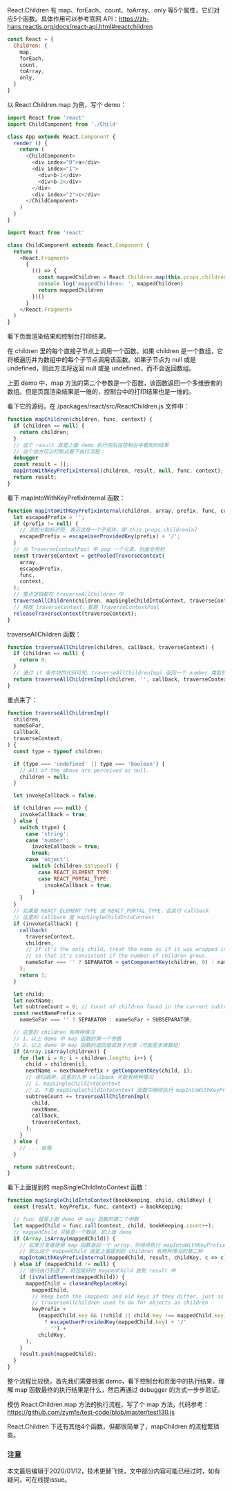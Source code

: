 React.Children 有 map、forEach、count、toArray、only 等5个属性，它们对应5个函数。具体作用可以参考官网 API：https://zh-hans.reactjs.org/docs/react-api.html#reactchildren

``` javascript
const React = {
  Children: {
    map,
    forEach,
    count,
    toArray,
    only,
  }
}
```

以 React.Children.map 为例，写个 demo：

``` javascript
import React from 'react'
import ChildComponent from './Child'

class App extends React.Component {
  render () {
    return (
      <ChildComponent>
        <div index="0">a</div>
        <div index="1">
          <div>b-1</div>
          <div>b-2</div>
        </div>
        <div index="2">c</div>
      </ChildComponent>
    )
  }
}
```

``` javascript
import React from 'react'

class ChildComponent extends React.Component {
  return (
    <React.Fragment>
      {
        (() => {
          const mappedChildren = React.Children.map(this.props.children, (el, index) => [el, [el, [el]], [el]])
          console.log('mappedChildren: ', mappedChildren)
          return mappedChildren
        })()
      }
    </React.Fragment>
  )
}
```

看下页面渲染结果和控制台打印结果。

在 children 里的每个直接子节点上调用一个函数。如果 children 是一个数组，它将被遍历并为数组中的每个子节点调用该函数。如果子节点为 null 或是 undefined，则此方法将返回 null 或是 undefined，而不会返回数组。

上面 demo 中，map 方法的第二个参数是一个函数，该函数返回一个多维嵌套的数组。但是页面渲染结果是一维的，控制台中的打印结果也是一维的。

看下它的源码，在 /packages/react/src/ReactChildren.js 文件中：

``` javascript
function mapChildren(children, func, context) {
  if (children == null) {
    return children;
  }
  // 这个 result 就是上面 demo 执行完后在控制台中看到的结果
  // 这个地方可以打断点看下执行流程：
  debugger
  const result = [];
  mapIntoWithKeyPrefixInternal(children, result, null, func, context);
  return result;
}
```

看下 mapIntoWithKeyPrefixInternal 函数：

``` javascript
function mapIntoWithKeyPrefixInternal(children, array, prefix, func, context) {
  let escapedPrefix = '';
  if (prefix != null) {
    // 添加分割标识符，表示这是一个子组件，即 this.props.children[n]
    escapedPrefix = escapeUserProvidedKey(prefix) + '/';
  }
  // 从 TraverseContextPool 中 pop 一个元素，后面会用到
  const traverseContext = getPooledTraverseContext(
    array,
    escapedPrefix,
    func,
    context,
  );
  // 重点逻辑都在 traverseAllChildren 中
  traverseAllChildren(children, mapSingleChildIntoContext, traverseContext);
  // 释放 traverseContext，重置 TraverseContextPool
  releaseTraverseContext(traverseContext);
}
```

traverseAllChildren 函数：

``` javascript
function traverseAllChildren(children, callback, traverseContext) {
  if (children == null) {
    return 0;
  }
  // 通过 if 条件块内代码可知，traverseAllChildrenImpl 返回一个 number 类型的数值
  return traverseAllChildrenImpl(children, '', callback, traverseContext);
}
```

重点来了：

``` javascript
function traverseAllChildrenImpl(
  children,
  nameSoFar,
  callback,
  traverseContext,
) {
  const type = typeof children;

  if (type === 'undefined' || type === 'boolean') {
    // All of the above are perceived as null.
    children = null;
  }

  let invokeCallback = false;

  if (children === null) {
    invokeCallback = true;
  } else {
    switch (type) {
      case 'string':
      case 'number':
        invokeCallback = true;
        break;
      case 'object': 
        switch (children.$$typeof) {
          case REACT_ELEMENT_TYPE:
          case REACT_PORTAL_TYPE:
            invokeCallback = true;
        }
    }
  }
  // 如果是 REACT_ELEMENT_TYPE 或 REACT_PORTAL_TYPE，会执行 callback
  // 这里的 callback 是 mapSingleChildIntoContext
  if (invokeCallback) {
    callback(
      traverseContext,
      children,
      // If it's the only child, treat the name as if it was wrapped in an array
      // so that it's consistent if the number of children grows.
      nameSoFar === '' ? SEPARATOR + getComponentKey(children, 0) : nameSoFar,
    );
    return 1;
  }

  let child;
  let nextName;
  let subtreeCount = 0; // Count of children found in the current subtree.
  const nextNamePrefix =
    nameSoFar === '' ? SEPARATOR : nameSoFar + SUBSEPARATOR;

  // 这里的 children 有两种情况
  // 1、以上 demo 中 map 函数的第一个参数
  // 2、以上 demo 中 map 函数的返回值或其子元素（可能是多维数组）
  if (Array.isArray(children)) {
    for (let i = 0; i < children.length; i++) {
      child = children[i];
      nextName = nextNamePrefix + getComponentKey(child, i);
      // 递归调用，这里的入参 callback 可能有两种情况
      // 1、mapSingleChildIntoContext
      // 2、下面 mapSingleChildIntoContext 函数中继续执行 mapIntoWithKeyPrefixInternal 函数传入的最后一个参数
      subtreeCount += traverseAllChildrenImpl(
        child,
        nextName,
        callback,
        traverseContext,
      );
    }
  } else {
    // ... 省略
  }

  return subtreeCount;
}
```

看下上面提到的 mapSingleChildIntoContext 函数：

``` javascript
function mapSingleChildIntoContext(bookKeeping, child, childKey) {
  const {result, keyPrefix, func, context} = bookKeeping;

  // func 就是上面 demo 中 map 函数的第二个参数
  let mappedChild = func.call(context, child, bookKeeping.count++);
  // mappedChild 可能是一个数组，如上面 demo
  if (Array.isArray(mappedChild)) {
    // 如果开发者使用 map 函数返回一个 array，则继续执行 mapIntoWithKeyPrefixInternal 函数
    // 那么这个 mappedChild 就是上面提到的 children 有两种情况的第二种
    mapIntoWithKeyPrefixInternal(mappedChild, result, childKey, c => c);
  } else if (mappedChild != null) {
    // 递归执行到底了，将包装好的 mappedChild 放到 result 中
    if (isValidElement(mappedChild)) {
      mappedChild = cloneAndReplaceKey(
        mappedChild,
        // Keep both the (mapped) and old keys if they differ, just as
        // traverseAllChildren used to do for objects as children
        keyPrefix +
          (mappedChild.key && (!child || child.key !== mappedChild.key)
            ? escapeUserProvidedKey(mappedChild.key) + '/'
            : '') +
          childKey,
      );
    }
    result.push(mappedChild);
  }
}
```

整个流程比较绕，首先我们需要根据 demo，看下控制台和页面中的执行结果，理解 map 函数最终的执行结果是什么，然后再通过 debugger 的方式一步步验证。

模仿 React.Children.map 方法的执行流程，写了个 map 方法，代码参考：https://github.com/zymfe/test-code/blob/master/test130.js

React.Children 下还有其他4个函数，但都很简单了，mapChildren 的流程繁琐些。

### 注意

本文最后编辑于2020/01/12，技术更替飞快，文中部分内容可能已经过时，如有疑问，可在线提issue。